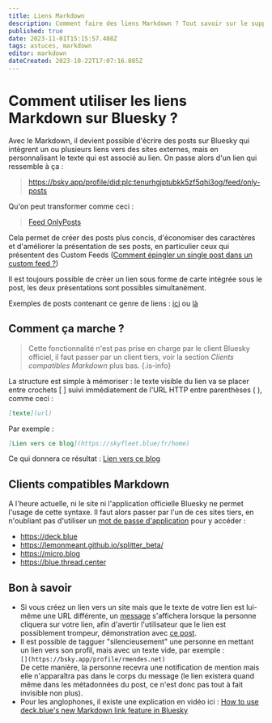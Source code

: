 ```yaml
---
title: Liens Markdown
description: Comment faire des liens Markdown ? Tout savoir sur le support du Markdown sur Bluesky
published: true
date: 2023-11-01T15:15:57.408Z
tags: astuces, markdown
editor: markdown
dateCreated: 2023-10-22T17:07:16.085Z
---
```


# Comment utiliser les liens Markdown sur Bluesky ?

Avec le Markdown, il devient possible d'écrire des posts sur Bluesky qui intègrent un ou plusieurs liens vers des sites externes, mais en personnalisant le texte qui est associé au lien. On passe alors d'un lien qui ressemble à ça :

> https://bsky.app/profile/did:plc:tenurhgjptubkk5zf5qhi3og/feed/only-posts

Qu'on peut transformer comme ceci :

> [Feed OnlyPosts](https://bsky.app/profile/did:plc:tenurhgjptubkk5zf5qhi3og/feed/only-posts)

Cela permet de créer des posts plus concis, d'économiser des caractères et d'améliorer la présentation de ses posts, en particulier ceux qui présentent des Custom Feeds ([Comment épingler un single post dans un custom feed ?](https://blog.skyfleet.blue/2023/09/01/comment-pingler-un.html))

Il est toujours possible de créer un lien sous forme de carte intégrée sous le post, les deux présentations sont possibles simultanément.

Exemples de posts contenant ce genre de liens : [ici](https://bsky.app/profile/rmendes.net/post/3kcbklwx5ra2f) ou [là](https://bsky.app/profile/rmendes.net/post/3kaunyqkcqr2f)

## Comment ça marche ? 

> Cette fonctionnalité n'est pas prise en charge par le client Bluesky officiel, il faut passer par un client tiers, voir la section *Clients compatibles Markdown* plus bas.
{.is-info}

La structure est simple à mémoriser : le texte visible du lien va se placer entre crochets [ ] suivi immédiatement de l'URL HTTP entre parenthèses ( ), comme ceci :

```markdown
[texte](url)
```
Par exemple : 

```markdown
[Lien vers ce blog](https://skyfleet.blue/fr/home)
```

Ce qui donnera ce résultat : [Lien vers ce blog](https://skyfleet.blue/fr/home)

## Clients compatibles Markdown

A l'heure actuelle, ni le site ni l'application officielle Bluesky ne permet l'usage de cette syntaxe. Il faut alors passer par l'un de ces sites tiers, en n'oubliant pas d'utiliser un [mot de passe d'application](app-passwords) pour y accéder :

- https://deck.blue
- https://lemonmeant.github.io/splitter_beta/
- https://micro.blog
- https://blue.thread.center

## Bon à savoir

- Si vous créez un lien vers un site mais que le texte de votre lien est lui-même une URL différente, un [message](https://github.com/bluesky-social/social-app/pull/1573) s'affichera lorsque la personne cliquera sur votre lien, afin d'avertir l'utilisateur que le lien est possiblement trompeur, démonstration avec [ce post](https://bsky.app/profile/fenarinarsa.com/post/3kawkar7qk72s).
- Il est possible de tagguer "silencieusement" une personne en mettant un lien vers son profil, mais avec un texte vide, par exemple :<br/>`[](https://bsky.app/profile/rmendes.net)`<br/>De cette manière, la personne recevra une notification de mention mais elle n'apparaîtra pas dans le corps du message (le lien existera quand même dans les métadonnées du post, ce n'est donc pas tout à fait invisible non plus).
- Pour les anglophones, il existe une explication en vidéo ici : [How to use deck.blue's new Markdown link feature in Bluesky](https://www.youtube.com/watch?v=K2JPpSAyBqw)
